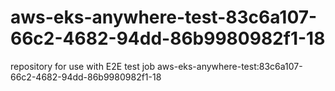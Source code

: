 # aws-eks-anywhere-test-83c6a107-66c2-4682-94dd-86b9980982f1-18
repository for use with E2E test job aws-eks-anywhere-test:83c6a107-66c2-4682-94dd-86b9980982f1-18
